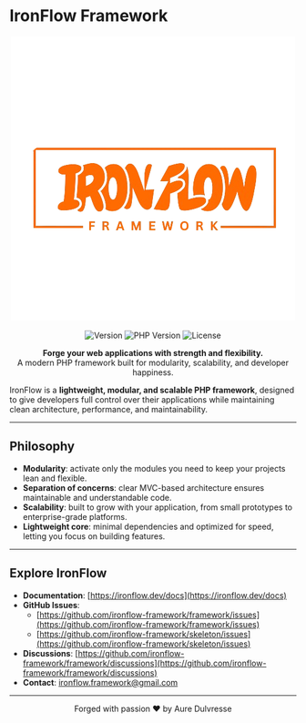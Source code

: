 # IronFlow Framework

<div align="center">

![IronFlow Logo](./Ironflow.png)

<p align="center">
  <img src="https://img.shields.io/badge/version-1.0.0-blue.svg" alt="Version">
  <img src="https://img.shields.io/badge/php-%3E%3D8.1-purple.svg" alt="PHP Version">
  <img src="https://img.shields.io/badge/license-MIT-green.svg" alt="License">
</p>

<p align="center">
  <strong>Forge your web applications with strength and flexibility.</strong><br>
  A modern PHP framework built for modularity, scalability, and developer happiness.
</p>

</div>

IronFlow is a **lightweight, modular, and scalable PHP framework**, designed to give developers full control over their applications while maintaining clean architecture, performance, and maintainability.

---

## Philosophy

- **Modularity**: activate only the modules you need to keep your projects lean and flexible.  
- **Separation of concerns**: clear MVC-based architecture ensures maintainable and understandable code.  
- **Scalability**: built to grow with your application, from small prototypes to enterprise-grade platforms.  
- **Lightweight core**: minimal dependencies and optimized for speed, letting you focus on building features.

---

## Explore IronFlow

- **Documentation**: [https://ironflow.dev/docs](https://ironflow.dev/docs)  
- **GitHub Issues**:
    - [https://github.com/ironflow-framework/framework/issues](https://github.com/ironflow-framework/framework/issues)
    - [https://github.com/ironflow-framework/skeleton/issues](https://github.com/ironflow-framework/skeleton/issues)
- **Discussions**: [https://github.com/ironflow-framework/framework/discussions](https://github.com/ironflow-framework/framework/discussions)  
- **Contact**: ironflow.framework@gmail.com

---

<p align="center">
Forged with passion ❤️ by Aure Dulvresse
</p>
